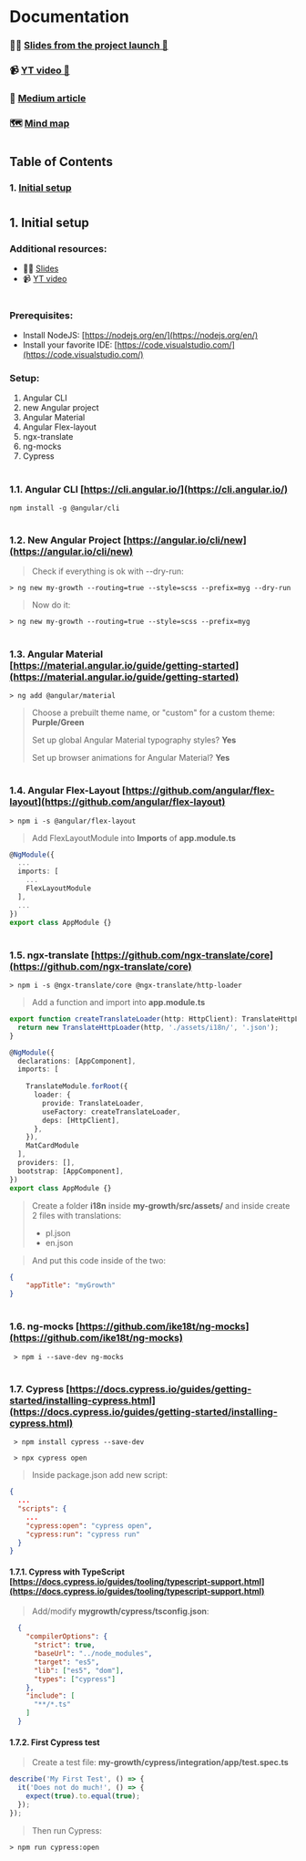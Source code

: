 # Documentation
### 👨‍🏫 [Slides from the project launch 🚀](https://docs.google.com/presentation/d/1_duVFxrriQcUvHN8soUtxBVxsjc0qbnwjrXYdlLKupc/edit?usp=sharing)
### 📹 [YT video 🚀](https://youtu.be/kiCBao9eH5g)
### 📰 [Medium article](https://medium.com/@sebastiandenis/learn-web-development-project-has-stared-12821a4971de)
### 🗺️ [Mind map](https://coggle.it/diagram/XvDejQdm23bDR7WZ/t/learn-web-dev-with-gdg)

#

## Table of Contents

### 1. [Initial setup](#1-initial-setup)

#

## 1. Initial setup

### Additional resources:
* 👨‍🏫 [Slides](https://docs.google.com/presentation/d/1hxk0Rlc_VHMDvt2Sx70IdtdlJqnJ1fdEPY3DaBycbtI/edit?usp=sharing)
* 📹 [YT video](https://youtu.be/qTRtNNbebx8)

#

### Prerequisites:
* Install NodeJS: [https://nodejs.org/en/](https://nodejs.org/en/)
* Install your favorite IDE: [https://code.visualstudio.com/](https://code.visualstudio.com/)

### Setup:
1. Angular CLI
1. new Angular project
1. Angular Material
1. Angular Flex-layout
1. ngx-translate
1. ng-mocks
1. Cypress

#

### 1.1. Angular CLI [https://cli.angular.io/](https://cli.angular.io/)
`npm install -g @angular/cli`

#

### 1.2. New Angular Project [https://angular.io/cli/new](https://angular.io/cli/new)
> Check if everything is ok with --dry-run:

`> ng new my-growth --routing=true --style=scss --prefix=myg --dry-run`

> Now do it:

`> ng new my-growth --routing=true --style=scss --prefix=myg`

#

### 1.3. Angular Material [https://material.angular.io/guide/getting-started](https://material.angular.io/guide/getting-started)
`> ng add @angular/material`

> Choose a prebuilt theme name, or "custom" for a custom theme: **Purple/Green**
> 
> Set up global Angular Material typography styles? **Yes**
> 
> Set up browser animations for Angular Material? **Yes**

#

### 1.4. Angular Flex-Layout [https://github.com/angular/flex-layout](https://github.com/angular/flex-layout)

`> npm i -s @angular/flex-layout`

> Add FlexLayoutModule into **Imports** of **app.module.ts**

```typescript
@NgModule({
  ...
  imports: [
    ...
    FlexLayoutModule
  ],
  ...
})
export class AppModule {}

```

#

### 1.5. ngx-translate [https://github.com/ngx-translate/core](https://github.com/ngx-translate/core)

`> npm i -s @ngx-translate/core @ngx-translate/http-loader`

> Add a function and import into **app.module.ts**

```typescript
export function createTranslateLoader(http: HttpClient): TranslateHttpLoader {
  return new TranslateHttpLoader(http, './assets/i18n/', '.json');
}

@NgModule({
  declarations: [AppComponent],
  imports: [
    
    TranslateModule.forRoot({
      loader: {
        provide: TranslateLoader,
        useFactory: createTranslateLoader,
        deps: [HttpClient],
      },
    }),
    MatCardModule
  ],
  providers: [],
  bootstrap: [AppComponent],
})
export class AppModule {}
```

> Create a folder **i18n** inside **my-growth/src/assets/** and inside create 2 files with translations:
>* pl.json
>* en.json

> And put this code inside of the two:
```json
{
    "appTitle": "myGrowth"
}
```

#

### 1.6. ng-mocks [https://github.com/ike18t/ng-mocks](https://github.com/ike18t/ng-mocks)

` > npm i --save-dev ng-mocks`

#

### 1.7. Cypress [https://docs.cypress.io/guides/getting-started/installing-cypress.html](https://docs.cypress.io/guides/getting-started/installing-cypress.html)

` > npm install cypress --save-dev`

` > npx cypress open`

> Inside package.json add new script:

```json
{
  ...  
  "scripts": {
    ...  
    "cypress:open": "cypress open",
    "cypress:run": "cypress run"
  }
}

```

#### 1.7.1. Cypress with TypeScript [https://docs.cypress.io/guides/tooling/typescript-support.html](https://docs.cypress.io/guides/tooling/typescript-support.html)

> Add/modify **mygrowth/cypress/tsconfig.json**:

```json
  {
    "compilerOptions": {
      "strict": true,
      "baseUrl": "../node_modules",
      "target": "es5",
      "lib": ["es5", "dom"],
      "types": ["cypress"]
    },
    "include": [
      "**/*.ts"
    ]
  }
```

#### 1.7.2. First Cypress test

> Create a test file: **my-growth/cypress/integration/app/test.spec.ts**

```typescript
describe('My First Test', () => {
  it('Does not do much!', () => {
    expect(true).to.equal(true);
  });
});
```

> Then run Cypress:

`> npm run cypress:open`
